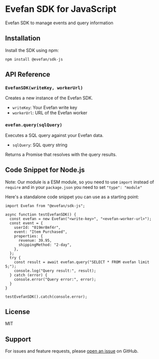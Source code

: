 # Evefan SDK for JavaScript

Evefan SDK to manage events and query information

## Installation

Install the SDK using npm:

```
npm install @evefan/sdk-js
```

## API Reference

### `EvefanSDK(writeKey, workerUrl)`

Creates a new instance of the Evefan SDK.

- `writeKey`: Your Evefan write key
- `workerUrl`: URL of the Evefan worker

### `evefan.query(sqlQuery)`

Executes a SQL query against your Evefan data.

- `sqlQuery`: SQL query string

Returns a Promise that resolves with the query results.

## Code Snippet for Node.js

Note: Our module is a ESM module, so you need to use `import` instead of `require` and in your `package.json` you need to set `"type": "module"`

Here's a standalone code snippet you can use as a starting point:

```
import Evefan from "@evefan/sdk-js";

async function testEvefanSDK() {
  const evefan = new Evefan("<write-key>", "<evefan-worker-url>");
  const event = {
    userId: "019mr8mf4r",
    event: "Item Purchased",
    properties: {
      revenue: 39.95,
      shippingMethod: "2-day",
    },
  };
  try {
    const result = await evefan.query("SELECT * FROM evefan limit 5;");
    console.log("Query result:", result);
  } catch (error) {
    console.error("Query error:", error);
  }
}

testEvefanSDK().catch(console.error);
```

## License

MIT

## Support

For issues and feature requests, please [open an issue](https://github.com/your-repo/sdk-js/issues) on GitHub.
